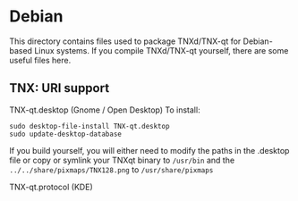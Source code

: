 
Debian
====================
This directory contains files used to package TNXd/TNX-qt
for Debian-based Linux systems. If you compile TNXd/TNX-qt yourself, there are some useful files here.

## TNX: URI support ##


TNX-qt.desktop  (Gnome / Open Desktop)
To install:

	sudo desktop-file-install TNX-qt.desktop
	sudo update-desktop-database

If you build yourself, you will either need to modify the paths in
the .desktop file or copy or symlink your TNXqt binary to `/usr/bin`
and the `../../share/pixmaps/TNX128.png` to `/usr/share/pixmaps`

TNX-qt.protocol (KDE)

